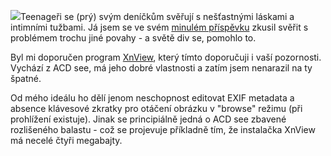 <!-- dcterms:identifier = riderweblog#182 -->
<!-- dcterms:title = Software na zpracování fotografií nalezen! -->
<!-- dcterms:abstract = Neuvěřitelné stalo se skutkem: rozumný program na práci s velkým množstvím obrázků existuje -->
<!-- np9:categoryId = 2 -->
<!-- x4w:category = Lidé a jiná zvěř -->
<!-- np9:authorId = 1 -->
<!-- np9:authorEmail = michal.valasek@altairis.cz -->
<!-- dcterms:creator = Michal Altair Valášek -->
<!-- dcterms:created = 2004-10-30T01:15:03.99+02:00 -->
<!-- dcterms:date = 2004-10-30T01:15:03.99+02:00 -->

![](https://www.cdn.altairis.cz/Blog/xnviewlogo.png)Teenageři se (prý) svým deníčkům svěřují s nešťastnými láskami a intimními tužbami. Já jsem se ve svém [minulém příspěvku](/entry/article-20041029.aspx) zkusil svěřit s problémem trochu jiné povahy - a světě div se, pomohlo to.

Byl mi doporučen program [XnView](http://www.xnview.com/), který tímto doporučuji i vaší pozornosti. Vychází z ACD see, má jeho dobré vlastnosti a zatím jsem nenarazil na ty špatné. 

Od mého ideálu ho dělí jenom neschopnost editovat EXIF metadata a absence klávesové zkratky pro otáčení obrázku v "browse" režimu (při prohlížení existuje). Jinak se principiálně jedná o ACD see zbavené rozlišeného balastu - což se projevuje příkladně tím, že instalačka XnView má necelé čtyři megabajty.
